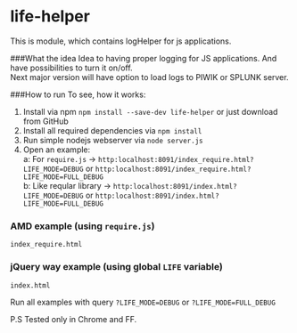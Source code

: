 # life-helper
This is module, which contains logHelper for js applications.

###What the idea
Idea to having proper logging for JS applications. And have possibilities to turn it on/off.<br />
Next major version will have option to load logs to PIWIK or SPLUNK server.

###How to run
To see, how it works:<br />
1. Install via npm `npm install --save-dev life-helper` or just download from GitHub<br />
2. Install all required dependencies via `npm install`<br />
3. Run simple nodejs webserver via `node server.js`<br />
4. Open an example:<br /> 
  a: For `require.js` -> `http:localhost:8091/index_require.html?LIFE_MODE=DEBUG` or `http:localhost:8091/index_require.html?LIFE_MODE=FULL_DEBUG`<br />
  b: Like reqular library -> `http:localhost:8091/index.html?LIFE_MODE=DEBUG` or `http:localhost:8091/index.html?LIFE_MODE=FULL_DEBUG`<br />

### AMD example (using `require.js`)
```
index_require.html
```

### jQuery way example (using global `LIFE` variable)
```
index.html
```

Run all examples with query `?LIFE_MODE=DEBUG` or `?LIFE_MODE=FULL_DEBUG`

P.S
Tested only in Chrome and FF.
